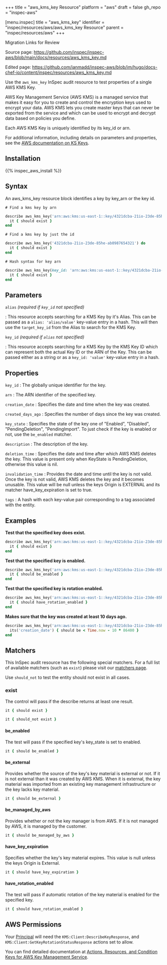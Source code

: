 +++
title = "aws_kms_key Resource"
platform = "aws"
draft = false
gh_repo = "inspec-aws"

[menu.inspec]
title = "aws_kms_key"
identifier = "inspec/resources/aws/aws_kms_key Resource"
parent = "inspec/resources/aws"
+++

<div class="admonition-note">
<p class="admonition-note-title">Migration Links for Review</p>
<div class="admonition-note-text">
<p>Source page: <a href="https://github.com/inspec/inspec-aws/blob/main/docs/resources/aws_kms_key.md">https://github.com/inspec/inspec-aws/blob/main/docs/resources/aws_kms_key.md</a></p>
<p>Edited page: <a href="https://github.com/ianmadd/inspec-aws/blob/im/hugo/docs-chef-io/content/inspec/resources/aws_kms_key.md">https://github.com/ianmadd/inspec-aws/blob/im/hugo/docs-chef-io/content/inspec/resources/aws_kms_key.md</a></p>
</div>
</div>


Use the `aws_kms_key` InSpec audit resource to test properties of a single AWS KMS Key.

AWS Key Management Service (AWS KMS) is a managed service that makes it easy for you to create and control the encryption keys used to encrypt your data. AWS KMS lets you create master keys that can never be exported from the service and which can be used to encrypt and decrypt data based on policies you define.

Each AWS KMS Key is uniquely identified by its key_id or arn.

For additional information, including details on parameters and properties, see the [AWS documentation on KS Keys](https://docs.aws.amazon.com/kms/latest/developerguide/getting-started.html).

## Installation

{{% inspec_aws_install %}}

## Syntax

An aws_kms_key resource block identifies a key by key_arn or the key id.

    # Find a kms key by arn
```ruby
describe aws_kms_key('arn:aws:kms:us-east-1::key/4321dcba-21io-23de-85he-ab0987654321') do
  it { should exist }
end
```

    # Find a kms key by just the id
```ruby
describe aws_kms_key('4321dcba-21io-23de-85he-ab0987654321') do
  it { should exist }
end
```

    # Hash syntax for key arn
```ruby
describe aws_kms_key(key_id: 'arn:aws:kms:us-east-1::key/4321dcba-21io-23de-85he-ab0987654321') do
  it { should exist }
end
```

## Parameters

`alias` _(required if `key_id` not specified)_

: This resource accepts searching for a KMS Key by it's Alias.
  This can be passed as a `alias: 'alias/value'` key-value entry in a hash. This will then use the `target_key_id` from the Alias to search for the KMS Key.

`key_id` _(required if `alias` not specified)_

: This resource accepts searching for a KMS Key by the KMS Key ID which can represent both the actual Key ID or the ARN of the Key.
  This can be passed either as a string or as a `key_id: 'value'` key-value entry in a hash.

## Properties

`key_id`
: The globally unique identifier for the key.

`arn`
: The ARN identifier of the specified key.

`creation_date`
: Specifies the date and time when the key was created.

`created_days_ago`
: Specifies the number of days since the key was created.

`key_state`
: Specifies the state of the key one of "Enabled", "Disabled", "PendingDeletion", "PendingImport". To just check if the key is enabled or not, use the `be_enabled` matcher.

`description`
: The description of the key.

`deletion_time`
: Specifies the date and time after which AWS KMS deletes the key. This value is present only when KeyState is PendingDeletion, otherwise this value is nil.

`invalidation_time`
: Provides the date and time until the key is not valid.  Once the key is not valid, AWS KMS deletes the key and it becomes unusable.  This value will be null unless the keys Origin is EXTERNAL and its matcher have_key_expiration is set to true.

`tags`
: A hash with each key-value pair corresponding to a tag associated with the entity.

## Examples

**Test that the specified key does exist.**

```ruby
describe aws_kms_key('arn:aws:kms:us-east-1::key/4321dcba-21io-23de-85he-ab0987654321') do
  it { should exist }
end
```

**Test that the specified key is enabled.**

```ruby
describe aws_kms_key('arn:aws:kms:us-east-1::key/4321dcba-21io-23de-85he-ab0987654321') do
  it { should be_enabled }
end
```

**Test that the specified key is rotation enabled.**

```ruby
describe aws_kms_key('arn:aws:kms:us-east-1::key/4321dcba-21io-23de-85he-ab0987654321') do
  it { should have_rotation_enabled }
end
```

**Makes sure that the key was created at least 10 days ago.**

```ruby
describe aws_kms_key('arn:aws:kms:us-east-1::key/4321dcba-21io-23de-85he-ab0987654321') do
  its('creation_date') { should be < Time.now - 10 * 86400 }
end
```

## Matchers

This InSpec audit resource has the following special matchers. For a full list of available matchers (such as `exist`) please visit our [matchers page](https://www.inspec.io/docs/reference/matchers/).

Use `should_not` to test the entity should not exist in all cases.

### exist

The control will pass if the describe returns at least one result.


```ruby
it { should exist }
```

```ruby
it { should_not exist }
```

#### be_enabled

The test will pass if the specified key's key_state is set to enabled.

```ruby
it { should be_enabled }
```

#### be_external
Provides whether the source of the key's key material is external or not.  If it is not external than it was created by AWS KMS.  When it is external, the key material was imported from an existing key management infrastructure or the key lacks key material.

```ruby
it { should be_external }
```

#### be_managed_by_aws

Provides whether or not the key manager is from AWS. If it is not managed by AWS, it is managed by the customer.

```ruby
it { should be_managed_by_aws }
```

#### have_key_expiration

Specifies whether the key's key material expires. This value is null unless the keys Origin is External.

```ruby
it { should have_key_expiration }
```

#### have_rotation_enabled

The test will pass if automatic rotation of the key material is enabled for the specified key.

```ruby
it { should have_rotation_enabled }
```

## AWS Permissions

Your [Principal](https://docs.aws.amazon.com/IAM/latest/UserGuide/intro-structure.html#intro-structure-principal) will need the `KMS:Client:DescribeKeyResponse`, and `KMS:Client:GetKeyRotationStatusResponse` actions set to allow.

You can find detailed documentation at [Actions, Resources, and Condition Keys for AWS Key Management Service](https://docs.aws.amazon.com/IAM/latest/UserGuide/list_awskeymanagementservice.html).
